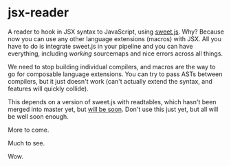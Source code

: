 
# jsx-reader

A reader to hook in JSX syntax to JavaScript, using
[sweet.js](http://sweetjs.org/). Why? Because now you can use any
other language extensions (macros) with JSX. All you have to do is
integrate sweet.js in your pipeline and you can have everything,
including *working* sourcemaps and nice errors across all things.

We need to stop building individual compilers, and macros are the way
to go for composable language extensions. You can try to pass ASTs
between compilers, but it just doesn't work (can't actually extend the
syntax, and features will quickly collide).

This depends on a version of sweet.js with readtables, which hasn't
been merged into master yet, but [will be
soon](https://github.com/mozilla/sweet.js/pull/340). Don't use this
just yet, but all will be well soon enough.

More to come.

Much to see.

Wow.